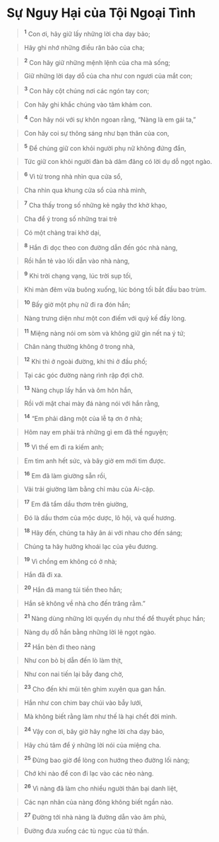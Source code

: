 

# Sự Nguy Hại của Tội Ngoại Tình

> <sup><b>1</b></sup> Con ơi, hãy giữ lấy những lời cha dạy bảo;
>


> Hãy ghi nhớ những điều răn bảo của cha;
>


> <sup><b>2</b></sup> Con hãy giữ những mệnh lệnh của cha mà sống;
>


> Giữ những lời dạy dỗ của cha như con ngươi của mắt con;
>


> <sup><b>3</b></sup> Con hãy cột chúng nơi các ngón tay con;
>


> Con hãy ghi khắc chúng vào tâm khảm con.
>


> <sup><b>4</b></sup> Con hãy nói với sự khôn ngoan rằng, “Nàng là em gái ta,”
>


> Con hãy coi sự thông sáng như bạn thân của con,
>


> <sup><b>5</b></sup> Để chúng giữ con khỏi người phụ nữ không đứng đắn,
>


> Tức giữ con khỏi người đàn bà dâm đãng có lời dụ dỗ ngọt ngào.
>


> <sup><b>6</b></sup> Vì từ trong nhà nhìn qua cửa sổ,
>


> Cha nhìn qua khung cửa sổ của nhà mình,
>


> <sup><b>7</b></sup> Cha thấy trong số những kẻ ngây thơ khờ khạo,
>


> Cha để ý trong số những trai trẻ
>


> Có một chàng trai khờ dại,
>


> <sup><b>8</b></sup> Hắn đi dọc theo con đường dẫn đến góc nhà nàng,
>


> Rồi hắn tẻ vào lối dẫn vào nhà nàng,
>


> <sup><b>9</b></sup> Khi trời chạng vạng, lúc trời sụp tối,
>


> Khi màn đêm vừa buông xuống, lúc bóng tối bắt đầu bao trùm.
>


> <sup><b>10</b></sup> Bấy giờ một phụ nữ đi ra đón hắn;
>


> Nàng trưng diện như một con điếm với quỷ kế đầy lòng.
>


> <sup><b>11</b></sup> Miệng nàng nói om sòm và không giữ gìn nết na ý tứ;
>


> Chân nàng thường không ở trong nhà,
>


> <sup><b>12</b></sup> Khi thì ở ngoài đường, khi thì ở đầu phố;
>


> Tại các góc đường nàng rình rập đợi chờ.
>


> <sup><b>13</b></sup> Nàng chụp lấy hắn và ôm hôn hắn,
>


> Rồi với mặt chai mày đá nàng nói với hắn rằng,
>


> <sup><b>14</b></sup> “Em phải dâng một của lễ tạ ơn ở nhà;
>


> Hôm nay em phải trả những gì em đã thề nguyện;
>


> <sup><b>15</b></sup> Vì thế em đi ra kiếm anh;
>


> Em tìm anh hết sức, và bây giờ em mới tìm được.
>


> <sup><b>16</b></sup> Em đã làm giường sẵn rồi,
>


> Vải trải giường làm bằng chỉ màu của Ai-cập.
>


> <sup><b>17</b></sup> Em đã tẩm dầu thơm trên giường,
>


> Đó là dầu thơm của mộc dược, lô hội, và quế hương.
>


> <sup><b>18</b></sup> Hãy đến, chúng ta hãy ân ái với nhau cho đến sáng;
>


> Chúng ta hãy hưởng khoái lạc của yêu đương.
>


> <sup><b>19</b></sup> Vì chồng em không có ở nhà;
>


> Hắn đã đi xa.
>


> <sup><b>20</b></sup> Hắn đã mang túi tiền theo hắn;
>


> Hắn sẽ không về nhà cho đến trăng rằm.”
>


> <sup><b>21</b></sup> Nàng dùng những lời quyến dụ như thế để thuyết phục hắn;
>


> Nàng dụ dỗ hắn bằng những lời lẽ ngọt ngào.
>


> <sup><b>22</b></sup> Hắn bèn đi theo nàng
>


> Như con bò bị dẫn đến lò làm thịt,
>


> Như con nai tiến lại bẫy đang chờ,
>


> <sup><b>23</b></sup> Cho đến khi mũi tên ghim xuyên qua gan hắn.
>


> Hắn như con chim bay chúi vào bẫy lưới,
>


> Mà không biết rằng làm như thế là hại chết đời mình.
>


> <sup><b>24</b></sup> Vậy con ơi, bây giờ hãy nghe lời cha dạy bảo,
>


> Hãy chú tâm để ý những lời nói của miệng cha.
>


> <sup><b>25</b></sup> Đừng bao giờ để lòng con hướng theo đường lối nàng;
>


> Chớ khi nào để con đi lạc vào các nẻo nàng.
>


> <sup><b>26</b></sup> Vì nàng đã làm cho nhiều người thân bại danh liệt,
>


> Các nạn nhân của nàng đông không biết ngần nào.
>


> <sup><b>27</b></sup> Đường tới nhà nàng là đường dẫn vào âm phủ,
>


> Đường đưa xuống các tù ngục của tử thần.
>


